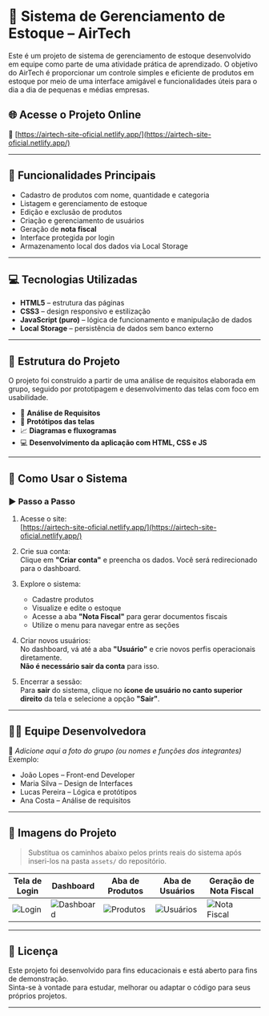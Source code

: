 # 💼 Sistema de Gerenciamento de Estoque – AirTech

Este é um projeto de sistema de gerenciamento de estoque desenvolvido em equipe como parte de uma atividade prática de aprendizado. O objetivo do AirTech é proporcionar um controle simples e eficiente de produtos em estoque por meio de uma interface amigável e funcionalidades úteis para o dia a dia de pequenas e médias empresas.

## 🌐 Acesse o Projeto Online

🔗 [https://airtech-site-oficial.netlify.app/](https://airtech-site-oficial.netlify.app/)

---

## 📌 Funcionalidades Principais

- Cadastro de produtos com nome, quantidade e categoria
- Listagem e gerenciamento de estoque
- Edição e exclusão de produtos
- Criação e gerenciamento de usuários
- Geração de **nota fiscal**
- Interface protegida por login
- Armazenamento local dos dados via Local Storage

---

## 💻 Tecnologias Utilizadas

- **HTML5** – estrutura das páginas
- **CSS3** – design responsivo e estilização
- **JavaScript (puro)** – lógica de funcionamento e manipulação de dados
- **Local Storage** – persistência de dados sem banco externo

---

## 🧭 Estrutura do Projeto

O projeto foi construído a partir de uma análise de requisitos elaborada em grupo, seguido por prototipagem e desenvolvimento das telas com foco em usabilidade.

- 📄 **Análise de Requisitos**
- 🧪 **Protótipos das telas**
- 📈 **Diagramas e fluxogramas**
- 💻 **Desenvolvimento da aplicação com HTML, CSS e JS**

---

## 🧪 Como Usar o Sistema

### ▶️ Passo a Passo

1. Acesse o site:  
   [https://airtech-site-oficial.netlify.app/](https://airtech-site-oficial.netlify.app/)

2. Crie sua conta:  
   Clique em **"Criar conta"** e preencha os dados. Você será redirecionado para o dashboard.

3. Explore o sistema:  
   - Cadastre produtos  
   - Visualize e edite o estoque  
   - Acesse a aba **"Nota Fiscal"** para gerar documentos fiscais
   - Utilize o menu para navegar entre as seções

4. Criar novos usuários:  
   No dashboard, vá até a aba **"Usuário"** e crie novos perfis operacionais diretamente.  
   **Não é necessário sair da conta** para isso.

5. Encerrar a sessão:  
   Para **sair** do sistema, clique no **ícone de usuário no canto superior direito** da tela e selecione a opção **"Sair"**.

---

## 🧑‍💻 Equipe Desenvolvedora

📸 _Adicione aqui a foto do grupo (ou nomes e funções dos integrantes)_  
Exemplo:
- João Lopes – Front-end Developer  
- Maria Silva – Design de Interfaces  
- Lucas Pereira – Lógica e protótipos  
- Ana Costa – Análise de requisitos

---

## 📸 Imagens do Projeto

> Substitua os caminhos abaixo pelos prints reais do sistema após inseri-los na pasta `assets/` do repositório.

| Tela de Login | Dashboard | Aba de Produtos | Aba de Usuários | Geração de Nota Fiscal |
|---------------|-----------|-----------------|------------------|--------------------------|
| ![Login](assets/login.png) | ![Dashboard](assets/dashboard.png) | ![Produtos](assets/produtos.png) | ![Usuários](assets/usuarios.png) | ![Nota Fiscal](assets/notafiscal.png) |

---

## 📄 Licença

Este projeto foi desenvolvido para fins educacionais e está aberto para fins de demonstração.  
Sinta-se à vontade para estudar, melhorar ou adaptar o código para seus próprios projetos.

---
